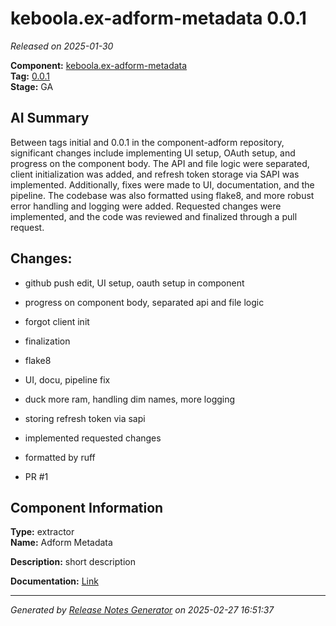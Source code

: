 # keboola.ex-adform-metadata 0.0.1

_Released on 2025-01-30_

**Component:** [keboola.ex-adform-metadata](https://github.com/keboola/component-adform)  
**Tag:** [0.0.1](https://github.com/keboola/component-adform/releases/tag/0.0.1)  
**Stage:** GA  


## AI Summary
Between tags initial and 0.0.1 in the component-adform repository, significant changes include implementing UI setup, OAuth setup, and progress on the component body. The API and file logic were separated, client initialization was added, and refresh token storage via SAPI was implemented. Additionally, fixes were made to UI, documentation, and the pipeline. The codebase was also formatted using flake8, and more robust error handling and logging were added. Requested changes were implemented, and the code was reviewed and finalized through a pull request.



## Changes:



- github push edit, UI setup, oauth setup in component 




- progress on component body, separated api and file logic 




- forgot client init 




- finalization 




- flake8 




- UI, docu, pipeline fix 




- duck more ram, handling dim names, more logging 




- storing refresh token via sapi 




- implemented requested changes 




- formatted by ruff 




- PR #1 






## Component Information
**Type:** extractor  
**Name:** Adform Metadata  

**Description:** short description  


**Documentation:** [Link](https://github.com/keboola/component-adform/blob/master/README.md)  



---
_Generated by [Release Notes Generator](https://github.com/keboola/release-notes-generator) on 2025-02-27 16:51:37_ 